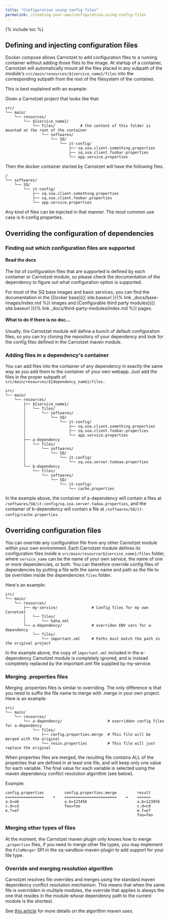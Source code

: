 ```yaml
---
title: "Configuration using config files"
permalink: /creating-your-own/configuration-using-config-files
---
```


{% include toc %}

## Defining and injecting configuration files

Docker compose allows Carnotzet to add configuration files to a running container without adding those files to the image. 
At startup of a container, Carnotzet will automatically mount all the files placed in any subpath of the module's `src/main/resources/${service_name}/files` into the corresponding subpath from the root of the filesystem of the container.

This is best explained with an example:

Given a Carnotzet project that looks like that:

```
src/
└── main/
    └── resources/
        └── ${service_name}/
            └── files/           # the content of this folder is mounted at the root of the container
                └── softwares/
                    └── SQ/
                        └── it-config/
                            ├── sq.soa.client.something.properties
                            ├── sq.soa.client.foobar.properties
                            └── app.service.properties
```

Then the docker container started by Carnotzet will have the following files.

```
/
└── softwares/
    └── SQ/
        └── it-config/
            ├── sq.soa.client.something.properties
            ├── sq.soa.client.foobar.properties
            └── app.service.properties
```

Any kind of files can be injected in that manner. The most common use case is it-config properties.

## Overriding the configuration of dependencies

### Finding out which configuration files are supported

#### Read the docs

The list of configuration files that are supported is defined by each container or Carnotzet module, so please check the documentation of the dependency to figure out what configuration option is supported.

For most of the SQ base images and basic services, you can find the documentation in the [Docker base]({{ site.baseurl }}{% link _docs/base-images/index.md %}) images and [Configurable third party modules]({{ site.baseurl }}{% link _docs/third-party-modules/index.md %}) pages.

#### What to do if there is no doc…

Usually, the Carnotzet module will define a bunch of default configuration files, so you can try cloning the repository of your dependency and look for the config files defined in the Carnotzet maven module.

### Adding files in a dependency's container

You can add files into the container of any dependency in exactly the same way as you add them to the container of your own webapp. 
Just add the files in the proper subpath of `src/main/resources/${dependency_name}/files.`

```
src/
└── main/
    └── resources/
        ├── ${service_name}/
        │   └── files/
        │       └── softwares/
        │           └── SQ/
        │               └── it-config/
        │                   ├── sq.soa.client.something.properties
        │                   ├── sq.soa.client.foobar.properties
        │                   └── app.service.properties
        ├── a-dependency
        │   └── files/
        │       └── softwares/
        │           └── SQ/
        │               └── it-config/
        │                   └── sq.soa.server.tadaaa.properties
        └── b-dependency
            └── files/
                └── softwares/
                    └── SQ/
                        └── it-config/
                            └── cache.properties
```

In the example above, the container of a-dependency will contain a files at `/softwares/SQ/it-config/sq.soa.server.tadaa.properties`, and the container of b-dependency will contain a file at `/softwares/SQ/it-config/cache.properties`.
## Overriding configuration files

You can override any configuration file from any other Carnotzet module within your own environment. 
Each Carnotzet module defines its configuration files inside a `src/main/resource/${service_name}/files` folder, where `service_name` can be the name of your own service, the name of one or more dependencies, or both. 
You can therefore override config files of dependencies by putting a file with the same name and path as the file to be overriden inside the dependencies `files` folder.

Here's an example:
```
src/
└── main/
    └── resources/
        ├── my-service/               # Config files for my own Carnotzet
        │   └── files/
        │       └── haha.xml
        └── a-dependency/             # overriden ENV vars for a-dependency
            └── files/
                └── important.xml     # Paths must match the path in the original project
```

In the example above, the copy of `important.xml` included in the a-dependency Carnotzet module is completely ignored, and is instead completely replaced by the important.xml file supplied by my-service.

### Merging .properties files

Merging .properties files is similar to overriding. 
The only difference is that you need to suffix the file name to merge with .merge in your own project. 
Here is an example:

```
src/
└── main/
    └── resources/
        └── a-dependency/                    # overridden config files for a-dependency
            └── files/
                ├── config.properties.merge  # This file will be merged with the original
                └── resin.properties         # This file will just replace the original
```

When properties files are merged, the resulting file contains ALL of the properties that are defined in at least one file, and will keep only one value for each variable. The final value for each variable is selected using the maven dependency conflict resolution algorithm (see below).

Example:
```
config.properties         config.properties.merge         result
=================    +    =======================    =    ======
a.b=ab                    a.b=123456                      a.b=123456
c.d=cd                    foo=foo                         c.d=cd
e.f=ef                                                    e.f=ef
                                                          foo=foo
```                                                         

### Merging other types of files

At the moment, the Carnotzet maven plugin only knows how to merge `.properties` files, if you need to merge other file types, you may implement the `FileMerger` SPI in the sq-sandbox-maven-plugin to add support for your file type.

### Override and merging resolution algorithm

Carnotzet resolves file overrides and merges using the standard maven dependency conflict resolution mechanism. This means that when the same file is overridden in multiple modules, the override that applies is always the one that resides in the module whose dependency path to the current module is the shortest.

See [this article](http://guntherpopp.blogspot.ch/2011/02/understanding-maven-dependency.html) for more details on the algorithm maven uses.
